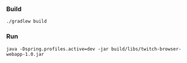 ### Build
    ./gradlew build

### Run
    java -Dspring.profiles.active=dev -jar build/libs/twitch-browser-webapp-1.0.jar
